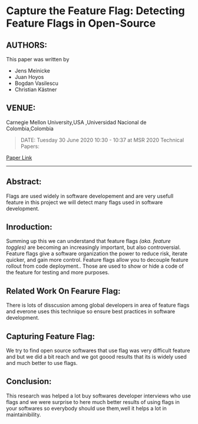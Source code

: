 # Capture the Feature Flag: Detecting Feature Flags in Open-Source

## AUTHORS:

This paper was written by 
+ Jens Meinicke
+ Juan Hoyos
+ Bogdan Vasilescu
+ Christian Kästner

## VENUE:

Carnegie Mellon University,USA ,Universidad Nacional de Colombia,Colombia

> DATE: Tuesday 30 June 2020 10:30 - 10:37 at MSR 2020 Technical Papers:

[Paper Link](https://2020.msrconf.org/details/msr-2020-papers/24/Capture-the-Feature-Flag-Detecting-Feature-Flags-in-Open-Source "Click to view the paper")

***

## Abstract:

Flags are used widely in software developement and are very usefull feature in this project we will detect many flags used in software development. 

## Inroduction:

Summing up this we can understand that feature flags _(aka. feature toggles)_ are becoming an increasingly important, but also controversial. Feature flags give a software organization the power to reduce risk, iterate quicker, and gain more control. Feature flags allow you to decouple feature rollout from code deployment.. Those are used to show or hide a code of the feature for testing and more purposes. 

## Related Work On Fearure Flag:

 There is lots of disscusion among global developers in area of feature flags and everone uses this technique so ensure best practices in software development. 

 ## Capturing Feature Flag:

 We try to find open source softwares that use flag was very difficult feature and but we did a bit reach and we got goood results that its is widely used and much better to use flags. 

 ## Conclusion:

This research was helped a lot buy softwares developer interviews who use flags and we were surprise to here much better results of using flags in your softwares so everybody should use them,well it helps a lot in maintainibility.